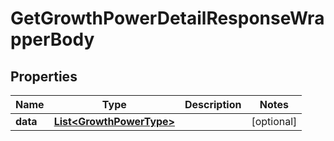 

# GetGrowthPowerDetailResponseWrapperBody


## Properties

Name | Type | Description | Notes
------------ | ------------- | ------------- | -------------
**data** | [**List&lt;GrowthPowerType&gt;**](GrowthPowerType.md) |  |  [optional]



